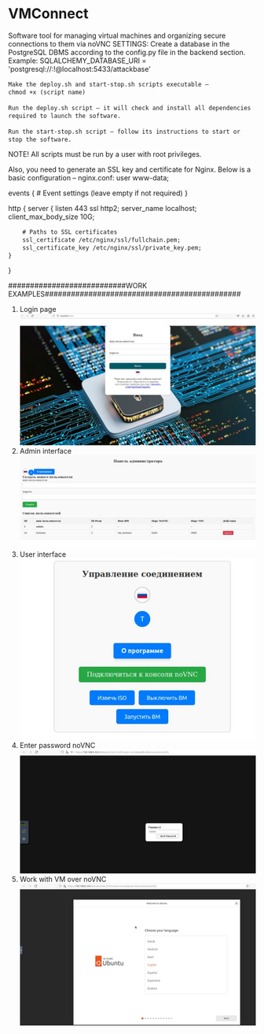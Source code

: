 # VMConnect
Software tool for managing virtual machines and organizing secure connections to them via noVNC
    SETTINGS:
    Create a database in the PostgreSQL DBMS according to the config.py file in the backend section.
    Example:
    SQLALCHEMY_DATABASE_URI = 'postgresql://<login>:<password>!@localhost:5433/attackbase' 

    Make the deploy.sh and start-stop.sh scripts executable –
    chmod +x (script name) 

    Run the deploy.sh script – it will check and install all dependencies required to launch the software. 

    Run the start-stop.sh script – follow its instructions to start or stop the software. 
     

NOTE!  All scripts must be run by a user with root privileges.   

Also, you need to generate an SSL key and certificate for Nginx. Below is a basic configuration – nginx.conf: 
user www-data;

events {
    # Event settings (leave empty if not required)
}

http {
    server {
        listen 443 ssl http2;
        server_name localhost;
        client_max_body_size 10G;

        # Paths to SSL certificates
        ssl_certificate /etc/nginx/ssl/fullchain.pem;
        ssl_certificate_key /etc/nginx/ssl/private_key.pem;
    }
}

###########################WORK EXAMPLES#############################################
1. Login page
![Login page](work_examples/1.jpg)
2. Admin interface
![Admin interface](work_examples/2.jpg)
3. User interface
![User interface](work_examples/3.jpg)
4. Enter password noVNC
![noVNC password](work_examples/4.jpg)
5. Work with VM over noVNC
![Work with VM](work_examples/5.jpg)

